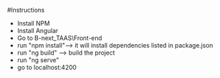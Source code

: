 #Instructions

* Install NPM
* Install Angular
* Go to B-next_TAAS\Front-end
* run "npm install"--> it will install dependencies listed in package.json
* run "ng build" --> build the project
*  run "ng serve"
* go to localhost:4200